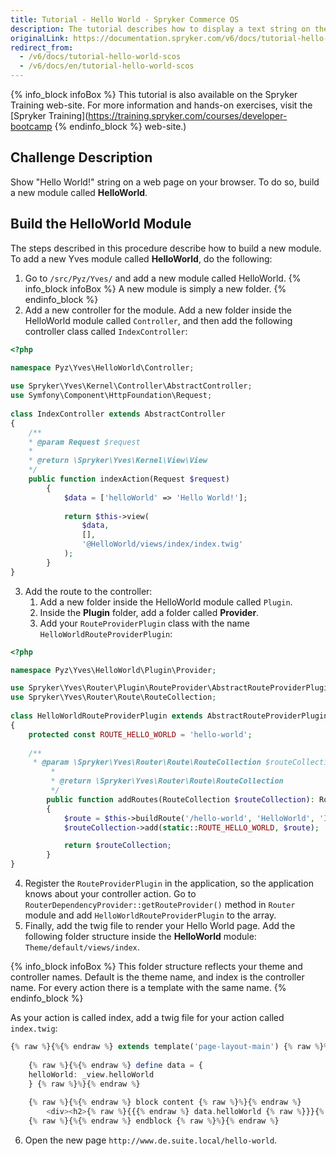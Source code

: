 ```yaml
---
title: Tutorial - Hello World - Spryker Commerce OS
description: The tutorial describes how to display a text string on the page in the browser by adding a new Yves module.
originalLink: https://documentation.spryker.com/v6/docs/tutorial-hello-world-scos
redirect_from:
  - /v6/docs/tutorial-hello-world-scos
  - /v6/docs/en/tutorial-hello-world-scos
---
```


{% info_block infoBox %}
This tutorial is also available on the Spryker Training web-site. For more information and hands-on exercises, visit the [Spryker Training](https://training.spryker.com/courses/developer-bootcamp
{% endinfo_block %} web-site.)

## Challenge Description
Show "Hello World!" string on a web page on your browser. To do so, build a new module called **HelloWorld**.

## Build the HelloWorld Module
The steps described in this procedure describe how to build a new module.  To add a new Yves module called **HelloWorld**, do the following:
1. Go to `/src/Pyz/Yves/` and add a new module called HelloWorld.
{% info_block infoBox %}
A new module is simply a new folder. 
{% endinfo_block %}
2. Add a new controller for the module. 
Add a new folder inside the HelloWorld module called `Controller`, and then add the following controller class called `IndexController`:

```php
<?php

namespace Pyz\Yves\HelloWorld\Controller;
 
use Spryker\Yves\Kernel\Controller\AbstractController;
use Symfony\Component\HttpFoundation\Request;
 
class IndexController extends AbstractController
{
	/**
    * @param Request $request
	*
	* @return \Spryker\Yves\Kernel\View\View
	*/
	public function indexAction(Request $request)
		{
			$data = ['helloWorld' => 'Hello World!'];
 
			return $this->view(
				$data,
				[],
				'@HelloWorld/views/index/index.twig'
			);
		}
}
```

3. Add the route to the controller:
    1. Add a new folder inside the HelloWorld module called `Plugin`.
    2. Inside the **Plugin** folder, add a folder called **Provider**.
    3. Add your `RouteProviderPlugin` class with the name `HelloWorldRouteProviderPlugin`:

```php
<?php

namespace Pyz\Yves\HelloWorld\Plugin\Provider;

use Spryker\Yves\Router\Plugin\RouteProvider\AbstractRouteProviderPlugin;
use Spryker\Yves\Router\Route\RouteCollection;
 
class HelloWorldRouteProviderPlugin extends AbstractRouteProviderPlugin
{
	protected const ROUTE_HELLO_WORLD = 'hello-world';
 
	/**
	 * @param \Spryker\Yves\Router\Route\RouteCollection $routeCollection
         *
         * @return \Spryker\Yves\Router\Route\RouteCollection
         */
        public function addRoutes(RouteCollection $routeCollection): RouteCollection
        {
            $route = $this->buildRoute('/hello-world', 'HelloWorld', 'Index', 'indexAction');
            $routeCollection->add(static::ROUTE_HELLO_WORLD, $route);

            return $routeCollection;
        }
}
```
4. Register the `RouteProviderPlugin` in the application, so the application knows about your controller action.
Go to `RouterDependencyProvider::getRouteProvider()` method in `Router` module and add `HelloWorldRouteProviderPlugin` to the array.
5. Finally, add the twig file to render your Hello World page. Add the following folder structure inside the **HelloWorld** module: `Theme/default/views/index`. 

{% info_block infoBox %}
This folder structure reflects your theme and controller names. Default is the theme name, and index is the controller name. For every action there is a template with the same name.
{% endinfo_block %}

As your action is called index, add a twig file for your action called `index.twig`:

```php
{% raw %}{%{% endraw %} extends template('page-layout-main') {% raw %}%}{% endraw %}
 
	{% raw %}{%{% endraw %} define data = {
	helloWorld: _view.helloWorld
	} {% raw %}%}{% endraw %}
 
	{% raw %}{%{% endraw %} block content {% raw %}%}{% endraw %}
		<div><h2>{% raw %}{{{% endraw %} data.helloWorld {% raw %}}}{% endraw %}</h2></div>
	{% raw %}{%{% endraw %} endblock {% raw %}%}{% endraw %}
```
6. Open the new page `http://www.de.suite.local/hello-world`.


